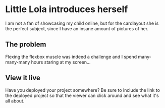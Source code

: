 # Little Lola introduces herself

I am not a fan of showcasing my child online, but for the cardlayout she is the perfect subject, since I have an insane amount of pictures of her.

## The problem

Flexing the flexbox muscle was indeed a challenge and I spend many-many-many hours staring at my screen...

## View it live

Have you deployed your project somewhere? Be sure to include the link to the deployed project so that the viewer can click around and see what it's all about.
